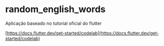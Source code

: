 # random_english_words

Aplicação baseado no tutorial oficial do flutter

[https://docs.flutter.dev/get-started/codelab](https://docs.flutter.dev/get-started/codelab)
